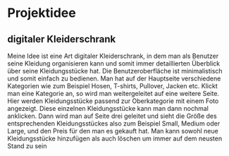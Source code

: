 # Projektidee 
## digitaler Kleiderschrank
Meine Idee ist eine Art digitaler Kleiderschrank, in dem man als Benutzer seine Kleidung organisieren kann und somit immer detaillierten Überblick über seine Kleidungsstücke hat. Die Benutzeroberfläche ist minimalistisch und somit einfach zu bedienen. Man hat auf der Hauptseite verschiedene Kategorien wie zum Beispiel Hosen, T-shirts, Pullover, Jacken etc. Klickt man eine Kategorie an, so wird man weitergeleitet auf eine weitere Seite. Hier werden Kleidungsstücke passend zur Oberkategorie mit einem Foto angezeigt. Diese einzelnen Kleidungsstücke kann man dann nochmal anklicken. Dann wird man auf Seite drei geleitet und sieht die Größe des entsprechenden Kleidungsstückes also zum Beispiel Small, Medium oder Large, und den Preis für den man es gekauft hat. Man kann sowohl neue Kleidungsstücke hinzufügen als auch löschen um immer auf dem neusten Stand zu sein

